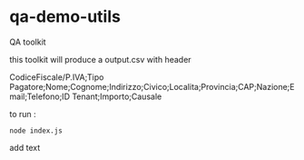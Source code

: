 # qa-demo-utils
QA toolkit 

this toolkit will produce a output.csv  with header

CodiceFiscale/P.IVA;Tipo Pagatore;Nome;Cognome;Indirizzo;Civico;Localita;Provincia;CAP;Nazione;Email;Telefono;ID Tenant;Importo;Causale
 
to run :

`node index.js`

add text
